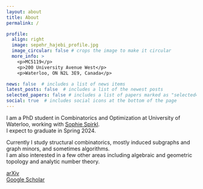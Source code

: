 ```yaml
---
layout: about
title: About
permalink: /

profile:
  align: right
  image: sepehr_hajebi_profile.jpg
  image_circular: false # crops the image to make it circular
  more_info: >
    <p>MC5119</p>
    <p>200 University Avenue West</p>
    <p>Waterloo, ON N2L 3E9, Canada</p>

news: false  # includes a list of news items
latest_posts: false  # includes a list of the newest posts
selected_papers: false # includes a list of papers marked as "selected={true}"
social: true  # includes social icons at the bottom of the page
---
```


I am a PhD student in Combinatorics and Optimization at University of Waterloo, working with <a href='https://sites.google.com/site/sophiespirkl/'>Sophie Spirkl</a>.\
I expect to graduate in Spring 2024.

Currently I study structural combinatorics, mostly induced subgraphs and graph minors, and sometimes algorithms.\
I am also interested in a few other areas including algebraic and geometric topology and analytic number theory.


<a href='https://arxiv.org/a/hajebi_s_1.html'>arXiv</a>\
<a href='https://scholar.google.com/citations?hl=en&authuser=1&user=jHoNmSkAAAAJ'>Google Scholar</a>

